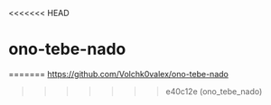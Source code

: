 <<<<<<< HEAD
# ono-tebe-nado
=======
https://github.com/Volchk0valex/ono-tebe-nado
>>>>>>> e40c12e (ono_tebe_nado)
